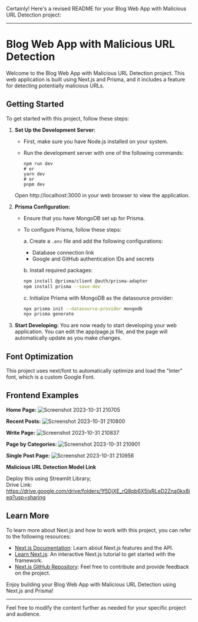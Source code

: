 Certainly! Here's a revised README for your Blog Web App with Malicious URL Detection project:

---

# Blog Web App with Malicious URL Detection

Welcome to the Blog Web App with Malicious URL Detection project. This web application is built using Next.js and Prisma, and it includes a feature for detecting potentially malicious URLs.

## Getting Started

To get started with this project, follow these steps:

1. **Set Up the Development Server:**
   - First, make sure you have Node.js installed on your system.
   - Run the development server with one of the following commands:

     ```
     npm run dev
     # or
     yarn dev
     # or
     pnpm dev
     ```

   Open http://localhost:3000 in your web browser to view the application.

2. **Prisma Configuration:**
   - Ensure that you have MongoDB set up for Prisma.
   - To configure Prisma, follow these steps:

     a. Create a `.env` file and add the following configurations:
     - Database connection link
     - Google and GitHub authentication IDs and secrets

     b. Install required packages:

     ```bash
     npm install @prisma/client @auth/prisma-adapter
     npm install prisma --save-dev
     ```

     c. Initialize Prisma with MongoDB as the datasource provider:

     ```bash
     npx prisma init --datasource-provider mongodb
     npx prisma generate
     ```

3. **Start Developing:**
   You are now ready to start developing your web application. You can edit the app/page.js file, and the page will automatically update as you make changes.

## Font Optimization

This project uses next/font to automatically optimize and load the "Inter" font, which is a custom Google Font.

## Frontend Examples 

 **Home Page:**
![Screenshot 2023-10-31 210705](https://github.com/Indula-Perera/Blog-Web-App-With-Malicious-URL-Detection/assets/105506303/0a7e9ca8-c7da-4071-9401-2c2324d98f27)

**Recent Posts:**
![Screenshot 2023-10-31 210800](https://github.com/Indula-Perera/Blog-Web-App-With-Malicious-URL-Detection/assets/105506303/583c324a-a2a9-4733-bdce-625d8cc4f902)

**Write Page:**
![Screenshot 2023-10-31 210837](https://github.com/Indula-Perera/Blog-Web-App-With-Malicious-URL-Detection/assets/105506303/70b824e1-c37e-4eda-a447-934e8d7e9b30)

**Page by Categories:**
![Screenshot 2023-10-31 210901](https://github.com/Indula-Perera/Blog-Web-App-With-Malicious-URL-Detection/assets/105506303/1fc0956e-a671-49c0-9d97-e36b242327f9)

**Single Post Page:**
![Screenshot 2023-10-31 210956](https://github.com/Indula-Perera/Blog-Web-App-With-Malicious-URL-Detection/assets/105506303/24bd4ff7-a5c5-4e04-a6e8-25aded5fd3ac)

**Malicious URL Detection Model Link**

Deploy this using Streamlit Library;  
Drive Link: https://drive.google.com/drive/folders/1f5DjXE_rQ8pb6X5IxRLeD2Zna0kx8ieq?usp=sharing






## Learn More

To learn more about Next.js and how to work with this project, you can refer to the following resources:

- [Next.js Documentation](https://nextjs.org/docs): Learn about Next.js features and the API.
- [Learn Next.js](https://nextjs.org/learn): An interactive Next.js tutorial to get started with the framework.
- [Next.js GitHub Repository](https://github.com/vercel/next.js): Feel free to contribute and provide feedback on the project.

Enjoy building your Blog Web App with Malicious URL Detection using Next.js and Prisma!

---

Feel free to modify the content further as needed for your specific project and audience.
